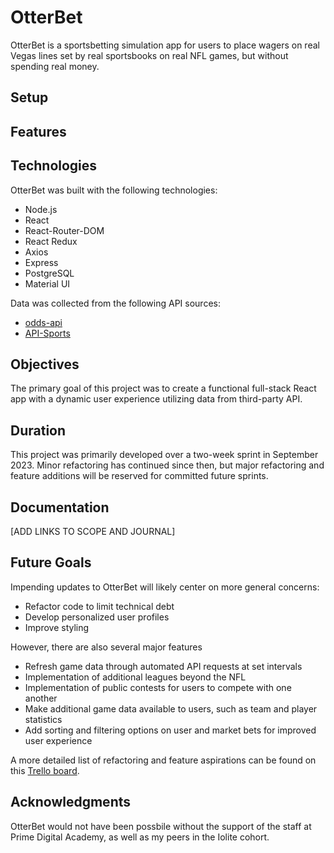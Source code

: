 # OtterBet
OtterBet is a sportsbetting simulation app for users to place wagers on real Vegas lines set by real sportsbooks on real NFL games, but without spending real money.

## Setup

## Features

## Technologies
OtterBet was built with the following technologies:
 - Node.js
 - React
 - React-Router-DOM
 - React Redux
 - Axios
 - Express
 - PostgreSQL
 - Material UI

Data was collected from the following API sources:
 - [odds-api](https://the-odds-api.com/)
 - [API-Sports](https://api-sports.io/)

## Objectives
The primary goal of this project was to create a functional full-stack React app with a dynamic user experience utilizing data from third-party API. 

## Duration
This project was primarily developed over a two-week sprint in September 2023. Minor refactoring has continued since then, but major refactoring and feature additions will be reserved for committed future sprints.

## Documentation
[ADD LINKS TO SCOPE AND JOURNAL]

## Future Goals
Impending updates to OtterBet will likely center on more general concerns:
 - Refactor code to limit technical debt
 - Develop personalized user profiles
 - Improve styling

However, there are also several major features
 - Refresh game data through automated API requests at set intervals
 - Implementation of additional leagues beyond the NFL
 - Implementation of public contests for users to compete with one another
 - Make additional game data available to users, such as team and player statistics
 - Add sorting and filtering options on user and market bets for improved user experience

A more detailed list of refactoring and feature aspirations can be found on this [Trello board](https://trello.com/b/H5o8f8Su/otterbet).

## Acknowledgments
OtterBet would not have been possbile without the support of the staff at Prime Digital Academy, as well as my peers in the Iolite cohort.